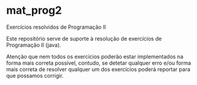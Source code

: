 # mat_prog2
Exercícios resolvidos de Programação II

Este repositório serve de suporte à resolução de exercícios de Programação II (java).

Atenção que nem todos os exercícios poderão estar implementados na forma mais correta possível, contudo, se detetar qualquer erro e/ou forma mais correta de resolver qualquer um dos exercícios poderá reportar para que possamos corrigir.
